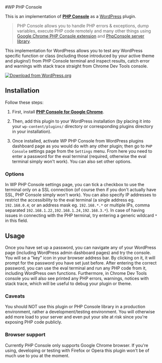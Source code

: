#WP PHP Console

This is an implementation of **[PHP Console](https://github.com/barbushin/php-console)** as a [WordPress](http://www.wordpress.org) plugin.

> PHP Console allows you to handle PHP errors & exceptions, dump variables, execute PHP code remotely and many other things using [Google Chrome PHP Console extension](https://chrome.google.com/webstore/detail/php-console/nfhmhhlpfleoednkpnnnkolmclajemef) and [PhpConsole server library](https://github.com/barbushin/php-console).

This implementation for WordPress allows you to test any WordPress specific function or class (including those introduced by your active theme and plugins!) from PHP Console terminal and inspect results, catch error and warnings with stack trace straight from Chrome Dev Tools console. 

[![Download from WordPress.org](https://github.com/nekojira/wp-php-console/assets/wordpress-download-btn.png)](https://wordpress.org/plugins/wp-php-console/)


## Installation

Follow these steps: 

1. First, install **[PHP Console for Google Chrome](https://chrome.google.com/webstore/detail/php-console/nfhmhhlpfleoednkpnnnkolmclajemef)**. 

2. Then, add this plugin to your WordPress installation (by placing it into your `wp-content/plugins/` directory or corresponding plugins directory in your installation). 

3. Once installed, activate WP PHP Console from WordPress plugins dashboard page as you would do with any other plugin; then go to `PHP Console` settings page from the `Settings` menu. From here you need to enter a password for the eval terminal (required, otherwise the eval terminal simply won't work). You can also set other options.

### Options

In WP PHP Console settings page, you can tick a checkbox to use the terminal only on a SSL connection (of course then if you don't actually have SSL, PHP Console simply won't work). You can also specify IP addresses to restrict the accessibility to the eval terminal (a single address eg. `192.168.0.4`; or an address mask eg. `192.168.*.*` or multiple IPs, comma separated `192.168.1.22,192.168.1.24,192.168.3.*`). In case of having issues in connecting with the PHP terminal, try entering a  generic wildcard `*` in this field.


## Usage

Once you have set up a password, you can navigate any of your WordPress page (including WordPress admin dashboard pages) and try the console. You will se a "key" icon in your browser address bar. By clicking on it, it will prompt for the password you have set just before. After entering the correct password, you can use the eval terminal and run any PHP code from it, including WordPress own functions. Furthermore, in Chrome Dev Tools console you will also see printed any PHP errors, warnings, notices with stack trace, which will be useful to debug your plugin or theme.  

### Caveats

You should NOT use this plugin or PHP Console library in a production environment, rather a development/testing environment. You will otherwise add more load to your server and even put your site at risk since you're exposing PHP code publicly.

### Browser support

Currently PHP Console only supports Google Chrome browser. If you're using, developing or testing with Firefox or Opera this plugin won't be of much use to you at the moment.